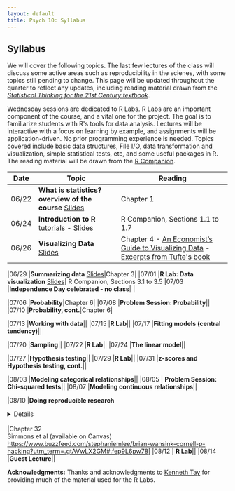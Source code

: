 ```yaml
---
layout: default
title: Psych 10: Syllabus
---
```

## Syllabus

We will cover the following topics. The last few lectures of the class will discuss some active areas such as reproducibility in the scienes, with some topics still pending to change. This page will be updated throughout the quarter to reflect any updates, including reading material drawn from the [*Statistical Thinking for the 21st Century textbook*](https://statsthinking21.github.io/statsthinking21-core-site/).


Wednesday sessions are dedicated to R Labs. R Labs are an important component of the course, and a vital one for the project. The goal is to familiarize students with R's tools for data analysis. Lectures will be interactive with a focus on learning by example, and assignments will be application-driven. No prior programming experience is needed. Topics covered include basic data structures, File I/O, data transformation and visualization, simple statistical tests, etc, and some useful packages in R. The reading material will be drawn from the [R Companion](https://statsthinking21.github.io/statsthinking21-R-site/).


|Date|Topic|Reading|
| ---|---|---|
|06/22 |**What is statistics? overview of the course** [Slides](../slides/01.pdf)|Chapter 1|
|06/24 |**Introduction to R** [tutorials](https://drive.google.com/drive/folders/1EPZQOahz-dYfdzajMtk5HpPNGV9rXg-K?usp=sharing) - [Slides](../Rlab/lab1.html)|R Companion, Sections 1.1 to 1.7
|06/26 |**Visualizing Data** [Slides](../slides/02.pdf)|Chapter 4 - [An Economist’s Guide to Visualizing Data](../slides/economist.pdf) - [Excerpts from Tufte's book](../slides/minitufte.pdf)|

|06/29 |**Summarizing data** [Slides](../slides/03.pdf)|Chapter 3|
|07/01 |**R Lab: Data visualization** [Slides](../Rlab/lab2.html)| R Companion, Sections 3.1 to 3.5
|07/03 |**Independence Day celebrated - no class**| |

|07/06 |**Probability**|Chapter 6|
|07/08 |**Problem Session: Probability**||
|07/10 |**Probability, cont.**|Chapter 6|

|07/13 |**Working with data**||
|07/15 |**R Lab**||
|07/17 |**Fitting models (central tendency)**||

|07/20 |**Sampling**||
|07/22 |**R Lab**||
|07/24 |**The linear model**||

|07/27 |**Hypothesis testing**||
|07/29 |**R Lab**||
|07/31 |**z-scores and Hypothesis testing, cont.**||

|08/03 |**Modeling categorical relationships**||
|08/05 | **Problem Session: Chi-squared tests**||
|08/07 |**Modeling continuous relationships**||

|08/10 |**Doing reproducible research**<details><br>Learning Objectives:<br><br>After this lecture, you should be able to:<br> * Describe the concept of P-hacking and its effects on scientific practice<br> * Describe the concept of positive predictive value and its relation to statstical power<br><br>Links:<br> * [Fivethirtyeight P-hacking demo](https://projects.fivethirtyeight.com/p-hacking/)<br></details><br>|Chapter 32<br>Simmons et al (available on Canvas)<br>https://www.buzzfeed.com/stephaniemlee/brian-wansink-cornell-p-hacking?utm_term=.gtAVwLX2GM#.fep9L6pw78|
|08/12 | **R Lab**||
|08/14 |**Guest Lecture**||


**Acknowledgments:** Thanks and acknowledgments to [Kenneth Tay](https://kjytay.github.io/) for providing much of the material used for the R Labs.
